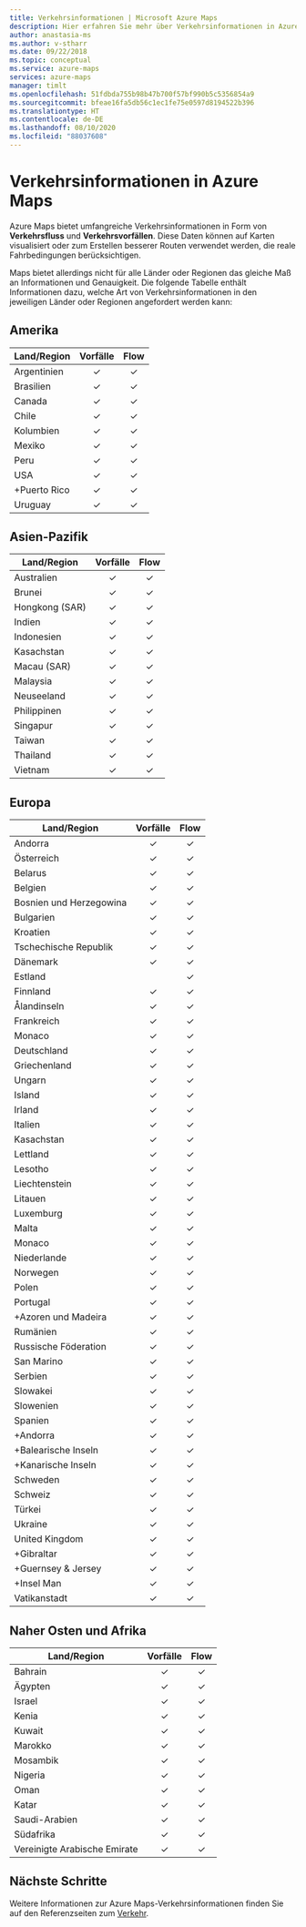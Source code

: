 ```yaml
---
title: Verkehrsinformationen | Microsoft Azure Maps
description: Hier erfahren Sie mehr über Verkehrsinformationen in Azure Maps. Sie können feststellen, ob Informationen zum Verkehrsfluss und Unfällen in verschiedenen Regionen weltweit verfügbar sind.
author: anastasia-ms
ms.author: v-stharr
ms.date: 09/22/2018
ms.topic: conceptual
ms.service: azure-maps
services: azure-maps
manager: timlt
ms.openlocfilehash: 51fdbda755b98b47b700f57bf990b5c5356854a9
ms.sourcegitcommit: bfeae16fa5db56c1ec1fe75e0597d8194522b396
ms.translationtype: HT
ms.contentlocale: de-DE
ms.lasthandoff: 08/10/2020
ms.locfileid: "88037608"
---
```

# <a name="azure-maps-traffic-coverage"></a>Verkehrsinformationen in Azure Maps

Azure Maps bietet umfangreiche Verkehrsinformationen in Form von **Verkehrsfluss** und **Verkehrsvorfällen**. Diese Daten können auf Karten visualisiert oder zum Erstellen besserer Routen verwendet werden, die reale Fahrbedingungen berücksichtigen.

Maps bietet allerdings nicht für alle Länder oder Regionen das gleiche Maß an Informationen und Genauigkeit. Die folgende Tabelle enthält Informationen dazu, welche Art von Verkehrsinformationen in den jeweiligen Länder oder Regionen angefordert werden kann: 

## <a name="americas"></a>Amerika

|Land/Region  |Vorfälle  |Flow  |
|---------|:---------:|:---------:|
|Argentinien      |✓         |✓         |
|Brasilien     |✓         |✓         |
|Canada     |✓         |✓         |
|Chile     |✓         |✓         |
|Kolumbien      |✓         |✓         |
|Mexiko     |✓         |✓         |
|Peru       |✓         |✓         | 
|USA     |✓         |✓        |
|+Puerto Rico     |✓         |✓         |
|Uruguay |✓         |✓         |


## <a name="asia-pacific"></a>Asien-Pazifik

|Land/Region   |Vorfälle  |Flow  |
|---------|:---------:|:---------:|
|Australien     |✓         |✓        |
|Brunei   |✓         |✓        |
|Hongkong (SAR)     |✓         |✓         |
|Indien   |✓         |✓         |
|Indonesien     |✓         |✓         |
|Kasachstan    |✓         |✓         |
|Macau (SAR)     |✓         |✓         |
|Malaysia     |✓         |✓         |
|Neuseeland     |✓         |✓         |
|Philippinen  |✓         |✓         |
|Singapur     |✓         |✓         |
|Taiwan     |✓         |✓        |
|Thailand     |✓         |✓        |
|Vietnam   |✓         |✓         |


## <a name="europe"></a>Europa

|Land/Region   |Vorfälle  |Flow  |
|---------|:---------:|:---------:|
|Andorra   |✓         |✓         |
|Österreich     |✓         |✓         |
|Belarus    |✓         |✓         |
|Belgien     |✓         |✓         |
|Bosnien und Herzegowina    |✓         |✓         |
|Bulgarien     |✓         |✓         |
|Kroatien     |✓         |✓         |
|Tschechische Republik     |✓         |✓         |
|Dänemark     |✓         |✓         |
|Estland     |         | ✓        |
|Finnland     |✓         |✓         |
|Ålandinseln      |✓         |✓         |
|Frankreich     |✓         |✓         |
|Monaco     |✓         |✓         |
|Deutschland     |✓         |✓         |
|Griechenland     |✓         |✓         |
|Ungarn     |✓         |✓         |
|Island     |✓         |✓         |
|Irland     |✓         |✓         |
|Italien     |✓         |✓        |
|Kasachstan    |✓         |✓        |
|Lettland     |✓         |✓         |
|Lesotho     |✓         |✓         |
|Liechtenstein      |✓         |✓         |
|Litauen     |✓         |✓         |
|Luxemburg     |✓         |✓         |
|Malta     |✓         |✓         |
|Monaco   |✓         |✓         |
|Niederlande     |✓         |✓         |
|Norwegen     |✓         |✓         |
|Polen     |✓         |✓         |
|Portugal     |✓         |✓         |
|+Azoren und Madeira     |✓         |✓         |
|Rumänien     |✓         |✓         |
|Russische Föderation     |✓         |✓         |
|San Marino    |✓         |✓         |
|Serbien   |✓         |✓         |
|Slowakei     |✓         |✓         |
|Slowenien     |✓         |✓         |
|Spanien     |✓         |✓         |
|+Andorra     |✓         |✓         |
|+Balearische Inseln     |✓         |✓         |
|+Kanarische Inseln     |✓         |✓         |
|Schweden     |✓         |✓         |
|Schweiz     |✓         |✓        |
|Türkei     |✓         |✓         |
|Ukraine     |✓         |✓         |
|United Kingdom     |✓         |✓         |
|+Gibraltar     |✓         |✓         |
|+Guernsey & Jersey     |✓         |✓         |
|+Insel Man     |✓         |✓         |
|Vatikanstadt   |✓         |✓         |


## <a name="middle-east-and-africa"></a>Naher Osten und Afrika

|Land/Region |Vorfälle  |Flow  |
|---------|:---------:|:---------:|
|Bahrain     |✓         |✓         |
|Ägypten     |✓         |✓         |
|Israel     |✓         |✓         |
|Kenia     |✓         |✓         |
|Kuwait     |✓         |✓         |
|Marokko     |✓         |✓         |
|Mosambik  |✓         |✓         |
|Nigeria   |✓        |✓        |
|Oman     |✓         |✓         |
|Katar     |✓         |✓         |
|Saudi-Arabien     |✓         |✓         |
|Südafrika     |✓         |✓         |
|Vereinigte Arabische Emirate  |✓         |✓         |

## <a name="next-steps"></a>Nächste Schritte

Weitere Informationen zur Azure Maps-Verkehrsinformationen finden Sie auf den Referenzseiten zum [Verkehr](https://docs.microsoft.com/rest/api/maps/traffic).
